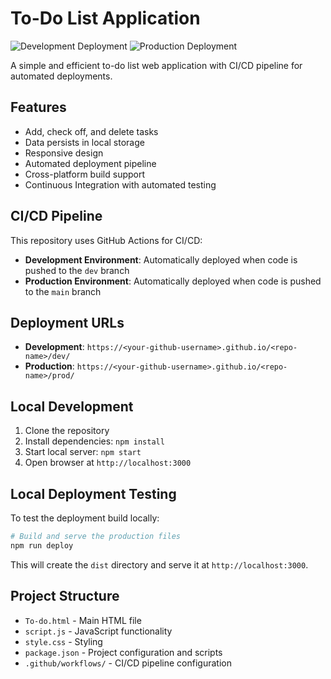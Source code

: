 # To-Do List Application

![Development Deployment](https://github.com/<your-username>/todo-list-app/actions/workflows/dev-deploy.yml/badge.svg)
![Production Deployment](https://github.com/<your-username>/todo-list-app/actions/workflows/prod-deploy.yml/badge.svg)

A simple and efficient to-do list web application with CI/CD pipeline for automated deployments.

## Features

- Add, check off, and delete tasks
- Data persists in local storage
- Responsive design
- Automated deployment pipeline
- Cross-platform build support
- Continuous Integration with automated testing

## CI/CD Pipeline

This repository uses GitHub Actions for CI/CD:

- **Development Environment**: Automatically deployed when code is pushed to the `dev` branch
- **Production Environment**: Automatically deployed when code is pushed to the `main` branch

## Deployment URLs

- **Development**: `https://<your-github-username>.github.io/<repo-name>/dev/`
- **Production**: `https://<your-github-username>.github.io/<repo-name>/prod/`

## Local Development

1. Clone the repository
2. Install dependencies: `npm install`
3. Start local server: `npm start`
4. Open browser at `http://localhost:3000`

## Local Deployment Testing

To test the deployment build locally:

```bash
# Build and serve the production files
npm run deploy
```

This will create the `dist` directory and serve it at `http://localhost:3000`.

## Project Structure

- `To-do.html` - Main HTML file
- `script.js` - JavaScript functionality
- `style.css` - Styling
- `package.json` - Project configuration and scripts
- `.github/workflows/` - CI/CD pipeline configuration
